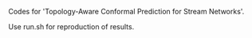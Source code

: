 Codes for 'Topology-Aware Conformal Prediction for Stream Networks'.

Use run.sh for reproduction of results.
